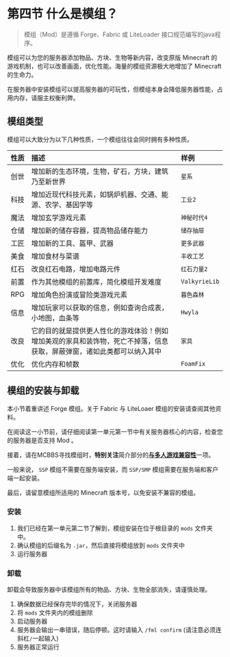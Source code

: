 # 第四节 什么是模组？
> 模组（Mod）是遵循 Forge、Fabric 或 LiteLoader 接口规范编写的java程序。
  
模组可以为您的服务器添加物品、方块、生物等新内容，改变原版 Minecraft 的游戏机制，也可以改善画面，优化性能。海量的模组资源极大地增加了 Minecraft 的生命力。  
  
在服务器中安装模组可以提高服务器的可玩性，但模组本身会降低服务器性能，占用内存，请服主权衡利弊。

## 模组类型
模组可以大致分为以下几种性质，一个模组往往会同时拥有多种性质。

|性质|描述|样例|
|:---:|:---|:---|
|创世|增加新的生态环境，生物，矿石，方块，建筑乃至新世界|`星系`|
|科技|增加近现代科技元素，如锅炉机器、交通、能源、农学、基因学等|`工业2`|
|魔法|增加玄学游戏元素|`神秘时代4`|
|仓储|增加新的储存容器，提高物品储存能力|`储存抽屉`|
|工匠|增加新的工具、盔甲、武器|`更多武器`|
|美食|增加食材与菜谱|``丰收工艺``|
|红石|改良红石电路，增加电路元件|`红石力量2`|
|前置|作为其他模组的前置库，简化模组开发难度|`ValkyrieLib`|
|RPG|增加角色扮演或冒险类游戏元素|`暮色森林`|
|信息|增加玩家可以获取的信息，例如查询合成表，小地图，血条等|`Hwyla`|
|改良|它的目的就是提供更人性化的游戏体验！例如增加美观的家具和装饰物，死亡不掉落，信息获取，屏蔽弹窗，诸如此类都可以纳入其中|`家具`|
|优化|优化内存和帧数|`FoamFix`|

## 模组的安装与卸载
本小节着重讲述 Forge 模组。关于 Fabric 与 LiteLoaer 模组的安装请查阅其他资料。
  
在阅读这一小节前，请仔细阅读第一单元第一节中有关服务器核心的内容，检查您的服务器是否支持 Mod 。

接着，请在MCBBS寻找模组时，**特别关注**简介部分的<u>**与多人游戏兼容性**</u>一项。

一般来说， `SSP` 模组不需要在服务端安装，而 `SSP/SMP` 模组需要在服务端和客户端一起安装。    

最后，请留意模组所适用的 Minecraft 版本号，以免安装不兼容的模组。
### 安装
1. 我们已经在第一单元第二节了解到，模组安装在位于根目录的 `mods` 文件夹中。  
2. 确认模组的后缀名为 `.jar`，然后直接将模组放到 `mods` 文件夹中
3. 运行服务器

### 卸载
卸载会导致服务器中该模组所有的物品、方块、生物全部消失，请谨慎处理。

1. 确保数据已经保存完毕的情况下，关闭服务器
2. 将 `mods` 文件夹内的模组删除
3. 启动服务器
4. 服务器会输出一串错误，随后停顿。这时请输入 `/fml confirm` (请注意必须连斜杠`/`一起输入)
5. 服务器正常运行
